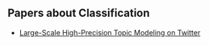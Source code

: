 ## Papers about Classification

- [Large-Scale High-Precision Topic Modeling on Twitter](KDD14Jubjub.pdf)
